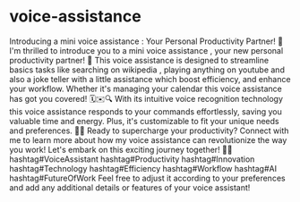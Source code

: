 # voice-assistance
Introducing a mini voice assistance : Your Personal Productivity Partner! 🚀
 I'm thrilled to introduce you to a mini voice assistance , your new personal productivity partner! 🌟
This voice assistance is designed to streamline basics tasks like searching on wikipedia , playing anything on youtube and also a joke teller with a little assistance which boost efficiency, and enhance your workflow. Whether it's managing your calendar this voice assistance has got you covered! 🗓️✉️🔍
With its intuitive voice recognition technology this voice assistance responds to your commands effortlessly, saving you valuable time and energy. Plus, it's customizable to fit your unique needs and preferences. 🎯💬
Ready to supercharge your productivity? Connect with me to learn more about how my voice assistance can revolutionize the way you work! Let's embark on this exciting journey together! 🚀💼
hashtag#VoiceAssistant hashtag#Productivity hashtag#Innovation hashtag#Technology hashtag#Efficiency hashtag#Workflow hashtag#AI hashtag#FutureOfWork
Feel free to adjust it according to your preferences and add any additional details or features of your voice assistant!

